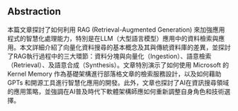 ## Abstraction
本篇文章探討了如何利用 RAG (Retrieval-Augmented Generation) 來加強應用程式的智慧化處理能力，特別是在LLM（大型語言模型）應用中的資料檢索與應用。本文詳細介紹了向量化資料搜尋的基本概念及其與傳統資料庫的差異，並探討了RAG執行過程中的三大環節：資料分塊與向量化（Ingestion）、語意檢索（Retrieval）、及語意合成（Synthesis）。文章特別演示了如何使用 Microsoft 的 Kernel Memory 作為基礎架構進行部落格文章的檢索服務設計，以及如何藉助 GPTs 和開源工具進行智慧化應用的開發。此外，文章也探討了AI在資訊搜尋領域的應用策略，並強調在AI普及時代下軟體架構師應如何重新調整自身角色和技術選擇。